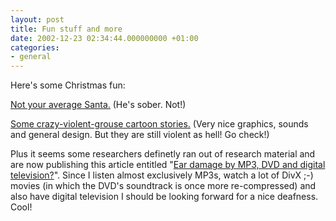 ```yaml
---
layout: post
title: Fun stuff and more
date: 2002-12-23 02:34:44.000000000 +01:00
categories:
- general
---
```

Here's some Christmas fun:

<a href="http://www.miniworldgames.co.uk/index.cfm?page=games.game&game=12" title=":)">Not your average Santa.</a> (He's sober. Not!)

<a href="http://www.happytreefriends.com/watch_kringles/" title="Warning: Extreme Violence!">Some crazy-violent-grouse cartoon stories.</a> (Very nice graphics, sounds and general design. But they are still violent as hell! Go check!)

Plus it seems some researchers definetly ran out of research material and are now publishing this article entitled "<a href="http://www.informatik.fh-hamburg.de/~windle_c/Logologie/MP3-Gefahr/MP3-risk.html" title="Yay!">Ear damage by MP3, DVD and digital television?</a>". Since I listen almost exclusively MP3s, watch a lot of DivX ;-) movies (in which the DVD's soundtrack is once more re-compressed) and also have digital television I should be looking forward for a nice deafness. Cool!
